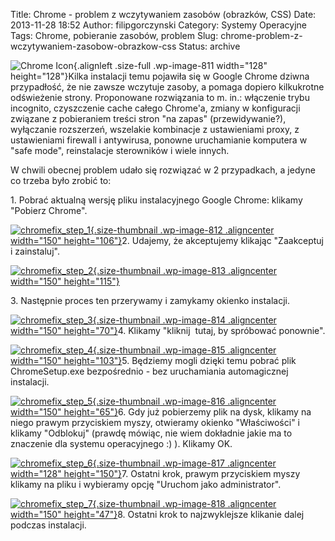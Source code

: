 Title: Chrome - problem z wczytywaniem zasobów (obrazków, CSS)
Date: 2013-11-28 18:52
Author: filipgorczynski
Category: Systemy Operacyjne
Tags: Chrome, pobieranie zasobów, problem
Slug: chrome-problem-z-wczytywaniem-zasobow-obrazkow-css
Status: archive

![Chrome Icon](http://filipgorczynski.files.wordpress.com/2013/11/chrome-icon.jpg){.alignleft .size-full .wp-image-811 width="128" height="128"}Kilka instalacji temu pojawiła się w Google Chrome dziwna przypadłość, że nie zawsze wczytuje zasoby, a pomaga dopiero kilkukrotne odświeżenie strony. Proponowane rozwiązania to m. in.: włączenie trybu incognito, czyszczenie cache całego Chrome'a, zmiany w konfiguracji związane z pobieraniem treści stron "na zapas" (przewidywanie?), wyłączanie rozszerzeń, wszelakie kombinacje z ustawieniami proxy, z ustawieniami firewall i antywirusa, ponowne uruchamianie komputera w "safe mode", reinstalacje sterowników i wiele innych.

W chwili obecnej problem udało się rozwiązać w 2 przypadkach, a jedyne co trzeba było zrobić to:

1\. Pobrać aktualną wersję pliku instalacyjnego Google Chrome: klikamy "Pobierz Chrome".

[![chromefix\_step\_1](http://filipgorczynski.files.wordpress.com/2013/11/chromefix_step_1.png?w=150){.size-thumbnail .wp-image-812 .aligncenter width="150" height="106"}](http://filipgorczynski.files.wordpress.com/2013/11/chromefix_step_1.png)2. Udajemy, że akceptujemy klikając "Zaakceptuj i zainstaluj".

[![chromefix\_step\_2](http://filipgorczynski.files.wordpress.com/2013/11/chromefix_step_2.png?w=150){.size-thumbnail .wp-image-813 .aligncenter width="150" height="115"}](http://filipgorczynski.files.wordpress.com/2013/11/chromefix_step_2.png)

3\. Następnie proces ten przerywamy i zamykamy okienko instalacji.

[![chromefix\_step\_3](http://filipgorczynski.files.wordpress.com/2013/11/chromefix_step_3.png?w=150){.size-thumbnail .wp-image-814 .aligncenter width="150" height="70"}](http://filipgorczynski.files.wordpress.com/2013/11/chromefix_step_3.png)4. Klikamy "kliknij  tutaj, by spróbować ponownie".

[![chromefix\_step\_4](http://filipgorczynski.files.wordpress.com/2013/11/chromefix_step_4.png?w=150){.size-thumbnail .wp-image-815 .aligncenter width="150" height="103"}](http://filipgorczynski.files.wordpress.com/2013/11/chromefix_step_4.png)5. Będziemy mogli dzięki temu pobrać plik ChromeSetup.exe bezpośrednio - bez uruchamiania automagicznej instalacji.

[![chromefix\_step\_5](http://filipgorczynski.files.wordpress.com/2013/11/chromefix_step_5.png?w=150){.size-thumbnail .wp-image-816 .aligncenter width="150" height="65"}](http://filipgorczynski.files.wordpress.com/2013/11/chromefix_step_5.png)6. Gdy już pobierzemy plik na dysk, klikamy na niego prawym przyciskiem myszy, otwieramy okienko "Właściwości" i klikamy "Odblokuj" (prawdę mówiąc, nie wiem dokładnie jakie ma to znaczenie dla systemu operacyjnego :) ). Klikamy OK.

[![chromefix\_step\_6](http://filipgorczynski.files.wordpress.com/2013/11/chromefix_step_6.png?w=128){.size-thumbnail .wp-image-817 .aligncenter width="128" height="150"}](http://filipgorczynski.files.wordpress.com/2013/11/chromefix_step_6.png)7. Ostatni krok, prawym przyciskiem myszy klikamy na pliku i wybieramy opcję "Uruchom jako administrator".

[![chromefix\_step\_7](http://filipgorczynski.files.wordpress.com/2013/11/chromefix_step_7.png?w=150){.size-thumbnail .wp-image-818 .aligncenter width="150" height="47"}](http://filipgorczynski.files.wordpress.com/2013/11/chromefix_step_7.png)8. Ostatni krok to najzwyklejsze klikanie dalej podczas instalacji.
